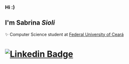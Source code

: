 ### Hi :)
## I'm Sabrina *Sioli*

✨ Computer Science student at <a href=“https://cc.ufc.br“> Federal University of Ceará </a>

# [![Linkedin Badge](https://img.shields.io/badge/-LinkedIn-blue?style=flat-square&logo=Linkedin&logoColor=white&link=https://www.linkedin.com/in/sabrinasioli/)](https://www.linkedin.com/in/sabrinasioli/)
 </p>
 <!--
 
 ![image](https://github-readme-stats.vercel.app/api?username=SabrinaSioli)
-->
<!--
**SabrinaSioli/SabrinaSioli** is a ✨ _special_ ✨ repository because its `README.md` (this file) appears on your GitHub profile.

Here are some ideas to get you started:

- 🔭 I’m currently working on ...
- 🌱 I’m currently learning ...
- 👯 I’m looking to collaborate on ...
- 🤔 I’m looking for help with ...
- 💬 Ask me about ...
- 📫 How to reach me: ...
- 😄 Pronouns: ...
- ⚡ Fun fact: ...
-->
